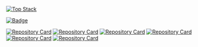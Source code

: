 [![Top Stack](https://widget.realdeveloper.pro/api/top?stack=Machine-Learning,Python,Tensorflow)](https://github.com/emirhanai)

[![Badge](https://widget.realdeveloper.pro/api/badge?title=Languages%20,%20Framework%20and%20Devops&badges=Python,Java,Tensorflow,C,Linux,PyTorch,Azure,AWS,Scikit-Learn,GitHub/Git)](https://github.com/emirhanai)

[![Repository Card](https://widget.realdeveloper.pro/api/card?user=emirhanai&repo=COVID-19-Test-AI-Software&locale=en)](https://github.com/emirhanai/COVID-19-Test-AI-Software)
[![Repository Card](https://widget.realdeveloper.pro/api/card?user=emirhanai&repo=NASA-Project-Plastic-Marine-Debris-Classification-Machine-Learning-Software&locale=en)](https://github.com/emirhanai/NASA-Project-Plastic-Marine-Debris-Classification-Machine-Learning-Software)
[![Repository Card](https://widget.realdeveloper.pro/api/card?user=emirhanai&repo=Cell-Instance-Segmentation-Deep-Learning-Project-Emirhan-BULUT&locale=en)](https://github.com/emirhanai/Cell-Instance-Segmentation-Deep-Learning-Project-Emirhan-BULUT)
[![Repository Card](https://widget.realdeveloper.pro/api/card?user=emirhanai&repo=Covid-19-Mu-Variant-B.1.621-Prediction-and-Classification-Artificial-Intelligence-Machine-Learning&locale=en)](https://github.com/emirhanai/Covid-19-Mu-Variant-B.1.621-Prediction-and-Classification-Artificial-Intelligence-Machine-Learning)
[![Repository Card](https://widget.realdeveloper.pro/api/card?user=emirhanai&repo=Estimated-annual-CO2-emissions-from-diesel-generators-at-mobile-or-cell-towers&locale=en)](https://github.com/emirhanai/Estimated-annual-CO2-emissions-from-diesel-generators-at-mobile-or-cell-towers)
[![Repository Card](https://widget.realdeveloper.pro/api/card?user=emirhanai&repo=Classification-thanks-to-the-SVM-model-with-7-years-of-ozone-data-with-Machine-Learning&locale=en)](https://github.com/emirhanai/Classification-thanks-to-the-SVM-model-with-7-years-of-ozone-data-with-Machine-Learning)